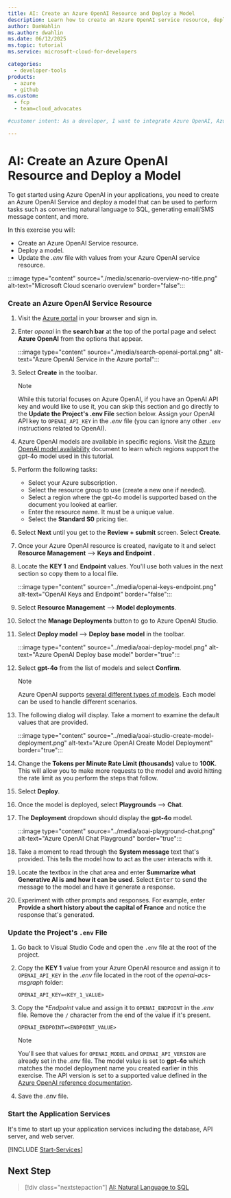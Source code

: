 ```yaml
---
title: AI: Create an Azure OpenAI Resource and Deploy a Model
description: Learn how to create an Azure OpenAI service resource, deploy a GPT model, and configure your application to use the service for natural language processing tasks.
author: DanWahlin
ms.author: dwahlin
ms.date: 06/12/2025
ms.topic: tutorial
ms.service: microsoft-cloud-for-developers

categories:
  - developer-tools
products:
  - azure
  - github
ms.custom:
  - fcp
  - team=cloud_advocates

#customer intent: As a developer, I want to integrate Azure OpenAI, Azure Communication Services, and Microsoft Graph/Microsoft Graph Toolkit into a Line of Business application.

---
```


<!-- markdownlint-disable MD041 -->

# AI: Create an Azure OpenAI Resource and Deploy a Model

To get started using Azure OpenAI in your applications, you need to create an Azure OpenAI Service and deploy a model that can be used to perform tasks such as converting natural language to SQL, generating email/SMS message content, and more.

In this exercise you will:

- Create an Azure OpenAI Service resource.
- Deploy a model.
- Update the *.env* file with values from your Azure OpenAI service resource.

:::image type="content" source="./media/scenario-overview-no-title.png" alt-text="Microsoft Cloud scenario overview" border="false":::

### Create an Azure OpenAI Service Resource

1. Visit the [Azure portal](https://portal.azure.com) in your browser and sign in.

1. Enter *openai* in the **search bar** at the top of the portal page and select **Azure OpenAI** from the options that appear.

    :::image type="content" source="./media/search-openai-portal.png" alt-text="Azure OpenAI Service in the Azure portal":::

1. Select **Create** in the toolbar.

    > [!NOTE]
    > While this tutorial focuses on Azure OpenAI, if you have an OpenAI API key and would like to use it, you can skip this section and go directly to the <a id="update-env-file">**Update the Project's .env File**</a> section below. Assign your OpenAI API key to `OPENAI_API_KEY` in the *.env* file (you can ignore any other `.env` instructions related to OpenAI).

1. Azure OpenAI models are available in specific regions. Visit the [Azure OpenAI model availability](/azure/ai-services/openai/concepts/models?WT.mc_id=m365-94501-dwahlin#global-standard-model-availability) document to learn which regions support the gpt-4o model used in this tutorial. 

1. Perform the following tasks:
    - Select your Azure subscription.
    - Select the resource group to use (create a new one if needed).
    - Select a region where the gpt-4o model is supported based on the document you looked at earlier.
    - Enter the resource name. It must be a unique value.
    - Select the **Standard S0** pricing tier.

1. Select **Next** until you get to the **Review + submit** screen. Select **Create**.

1. Once your Azure OpenAI resource is created, navigate to it and select **Resource Management** --> **Keys and Endpoint** .

1. Locate the **KEY 1** and **Endpoint** values. You'll use both values in the next section so copy them to a local file.

    :::image type="content" source="../media/openai-keys-endpoint.png" alt-text="OpenAI Keys and Endpoint" border="false":::

1. Select **Resource Management** --> **Model deployments**. 

1. Select the **Manage Deployments** button to go to Azure OpenAI Studio.

1. Select **Deploy model** --> **Deploy base model** in the toolbar.

    :::image type="content" source="../media/aoai-deploy-model.png" alt-text="Azure OpenAI Deploy base model" border="true":::

1. Select **gpt-4o** from the list of models and select **Confirm**.

    > [!NOTE]
    > Azure OpenAI supports [several different types of models](/azure/ai-services/openai/concepts/models?WT.mc_id=m365-94501-dwahlin). Each model can be used to handle different scenarios.

1. The following dialog will display. Take a moment to examine the default values that are provided.

    :::image type="content" source="../media/aoai-studio-create-model-deployment.png" alt-text="Azure OpenAI Create Model Deployment" border="true":::

1. Change the **Tokens per Minute Rate Limit (thousands)** value to **100K**. This will allow you to make more requests to the model and avoid hitting the rate limit as you perform the steps that follow.

1. Select **Deploy**.

1. Once the model is deployed, select **Playgrounds** --> **Chat**.

1. The **Deployment** dropdown should display the **gpt-4o** model. 

    :::image type="content" source="../media/aoai-playground-chat.png" alt-text="Azure OpenAI Chat Playground" border="true":::

1. Take a moment to read through the **System message** text that's provided. This tells the model how to act as the user interacts with it. 

1. Locate the textbox in the chat area and enter **Summarize what Generative AI is and how it can be used**. Select <kbd>Enter</kbd> to send the message to the model and have it generate a response.

1. Experiment with other prompts and responses. For example, enter **Provide a short history about the capital of France** and notice the response that's generated.

<a id="update-env-file"></a>
### Update the Project's `.env` File

1. Go back to Visual Studio Code and open the `.env` file at the root of the project.

1. Copy the **KEY 1** value from your Azure OpenAI resource and assign it to `OPENAI_API_KEY` in the *.env* file located in the root of the *openai-acs-msgraph* folder:

    ```
    OPENAI_API_KEY=<KEY_1_VALUE>
    ```

1. Copy the **Endpoint* value and assign it to `OPENAI_ENDPOINT` in the *.env* file. Remove the `/` character from the end of the value if it's present.

    ```
    OPENAI_ENDPOINT=<ENDPOINT_VALUE>
    ```

    > [!NOTE]
    > You'll see that values for `OPENAI_MODEL` and `OPENAI_API_VERSION` are already set in the *.env* file. The model value is set to **gpt-4o** which matches the model deployment name you created earlier in this exercise. The API version is set to a supported value defined in the [Azure OpenAI reference documentation](/azure/ai-services/openai/reference?WT.mc_id=m365-94501-dwahlin#chat-completions).

1. Save the *.env* file.

<a id="start-app-services"></a>
### Start the Application Services

It's time to start up your application services including the database, API server, and web server.

[!INCLUDE [Start-Services](./includes/start-services.md)]

## Next Step

> [!div class="nextstepaction"]
> [AI: Natural Language to SQL](./03-openai-nl-sql.md)



